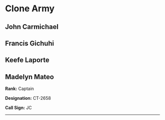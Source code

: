 # Clone Army

## John Carmichael
## Francis Gichuhi
## Keefe Laporte
## Madelyn Mateo

**Rank:** Captain

**Designation:** CT-2658

**Call Sign:** JC

----
